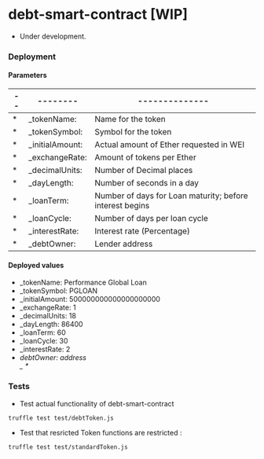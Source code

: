 # debt-smart-contract [WIP]
* Under development.



### Deployment

#### Parameters

|--|--------|--------------|
|--|--------|--------------|
|* | _tokenName: |  Name for the token |
|* |_tokenSymbol: | Symbol for the token |
|* |_initialAmount: | Actual amount of Ether requested in WEI |
|* |_exchangeRate: |  Amount of tokens per Ether |
|* |_decimalUnits: | Number of Decimal places |
|* |_dayLength: | Number of seconds in a day |
|* |_loanTerm: |  Number of days for Loan maturity; before interest begins |
|* |_loanCycle: | Number of days per loan cycle |
|* |_interestRate: | Interest rate (Percentage) |
|* |_debtOwner: | Lender address |

#### Deployed values
  * _tokenName:  Performance Global Loan
  * _tokenSymbol:  PGLOAN
  * _initialAmount: 500000000000000000000
  * _exchangeRate:   1
  * _decimalUnits:   18
  * _dayLength:  86400
  * _loanTerm:   60
  * _loanCycle: 30
  * _interestRate: 2
  * _debtOwner: address  
_ *_

### Tests
  * Test actual functionality of debt-smart-contract
  ~~~
  truffle test test/debtToken.js
  ~~~
  * Test that resricted Token functions are restricted :
  ~~~
  truffle test test/standardToken.js
  ~~~
